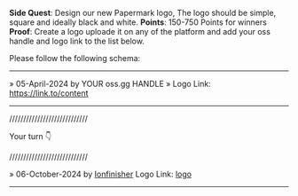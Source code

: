 **Side Quest**: Design our new Papermark logo, The logo should be simple, square and ideally black and white.
**Points**: 150-750 Points for winners
**Proof**: Create a logo uploade it on any of the platform and add your oss handle and logo link to the list below.

Please follow the following schema:

---

» 05-April-2024 by YOUR oss.gg HANDLE » Logo Link: https://link.to/content

---

////////////////////////////

Your turn 👇

////////////////////////////

» 06-October-2024 by [Ionfinisher](https://oss.gg/Ionfinisher) Logo Link: [logo](https://drive.google.com/drive/folders/1-HI4AYMGrruscHXsDnlzmiTq-LtjS3eL?usp=drive_link)

---